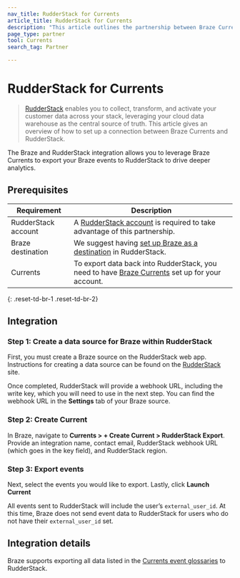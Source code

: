 ```yaml
---
nav_title: RudderStack for Currents
article_title: RudderStack for Currents
description: "This article outlines the partnership between Braze Currents and RudderStack, an open-source customer data infrastructure that offers a seamless Braze integration for your Android, iOS, and web applications."
page_type: partner
tool: Currents
search_tag: Partner

---
```


# RudderStack for Currents

> [RudderStack](https://www.rudderstack.com/) enables you to collect, transform, and activate your customer data across your stack, leveraging your cloud data warehouse as the central source of truth. This article gives an overview of how to set up a connection between Braze Currents and RudderStack.

The Braze and RudderStack integration allows you to leverage Braze Currents to export your Braze events to RudderStack to drive deeper analytics.

## Prerequisites

| Requirement | Description |
| --- | --- |
| RudderStack account | A [RudderStack account](https://app.rudderstack.com/login) is required to take advantage of this partnership. |
| Braze destination | We suggest having [set up Braze as a destination]({{site.baseurl}}/partners/data_and_analytics/customer_data_platform/rudderstack/rudderstack/#integration) in RudderStack. |
| Currents | To export data back into RudderStack, you need to have [Braze Currents]({{site.baseurl}}/user_guide/data_and_analytics/braze_currents/#access-currents) set up for your account. |
{: .reset-td-br-1 .reset-td-br-2}

## Integration

### Step 1: Create a data source for Braze within RudderStack

First, you must create a Braze source on the RudderStack web app. Instructions for creating a data source can be found on the [RudderStack](https://www.rudderstack.com/docs/sources/event-streams/cloud-apps/braze-currents/) site.

Once completed, RudderStack will provide a webhook URL, including the write key, which you will need to use in the next step. You can find the webhook URL in the **Settings** tab of your Braze source.

### Step 2: Create Current

In Braze, navigate to **Currents > + Create Current > RudderStack Export**. Provide an integration name, contact email, RudderStack webhook URL (which goes in the key field), and RudderStack region. 

### Step 3: Export events

Next, select the events you would like to export. Lastly, click **Launch Current**

All events sent to RudderStack will include the user’s `external_user_id`. At this time, Braze does not send event data to RudderStack for users who do not have their `external_user_id` set.

## Integration details

Braze supports exporting all data listed in the [Currents event glossaries]({{site.baseurl}}/user_guide/data_and_analytics/braze_currents) to RudderStack.
